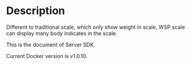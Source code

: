 # Description

Different to traditional scale, which only show weight in scale, WSP scale can display many body indicates in the scale.

This is the document of Server SDK.

Current Docker version is v1.0.10.

